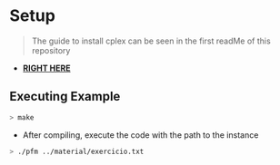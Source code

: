 # Setup

> The guide to install cplex can be seen in the first readMe of this repository

* [**RIGHT HERE**](https://github.com/ItamarRocha/Operations-Research/blob/master/README.md#setup)

## Executing Example
```bash
> make
```
* After compiling, execute the code with the path to the instance
```bash
> ./pfm ../material/exercicio.txt
```
